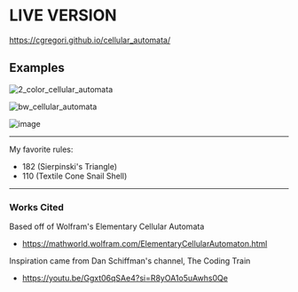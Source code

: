 # LIVE VERSION
https://cgregori.github.io/cellular_automata/

## Examples
![2_color_cellular_automata](https://github.com/cgregori/cellular_automata/assets/43585807/7e7d59af-1b94-45cc-9469-75e1d2caf5d8)

![bw_cellular_automata](https://github.com/cgregori/cellular_automata/assets/43585807/ff576d79-4274-4256-bfa2-6598d201319f)

![image](https://github.com/cgregori/cellular_automata/assets/43585807/3e83a67f-2646-4617-9306-c9e7b5ad0dc0)

---
My favorite rules:
  - 182 (Sierpinski's Triangle)
  - 110 (Textile Cone Snail Shell)

---
### Works Cited
Based off of Wolfram's Elementary Cellular Automata
  - https://mathworld.wolfram.com/ElementaryCellularAutomaton.html

Inspiration came from Dan Schiffman's channel, The Coding Train
  - https://youtu.be/Ggxt06qSAe4?si=R8yOA1o5uAwhs0Qe
